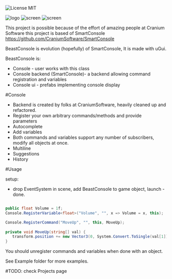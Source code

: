 
![License MIT](https://img.shields.io/badge/license-MIT-green.svg)

![logo](https://kek.gg/i/5MHLFz.png)
![screen](https://kek.gg/i/7WYj78.png)
![screen](https://kek.gg/i/7K8kgq.gif)


This project is possible because of the effort of amazing people at Cranium Software
this project is based of SmartConsole https://github.com/CraniumSoftware/SmartConsole

BeastConsole is evolution (hopefully) of SmartConsole,
It is made with uGui.

BeastConsole is:
  * Console - user works with this class
  * Console backend (SmartConsole)- a backend allowing command registration and variables
  * Console ui - prefabs implementing console display

#Console
* Backend is created by folks at CraniumSoftware, heavily cleaned up and refactored.
* Register your own arbitrary commands/methods and provide parameters
* Autocomplete
* Add variables 
* Both commands and variables support any number of subscribers, modify all objects at once.
* Multiline
* Suggestions
* History

#Usage

setup:
 * drop EventSystem in scene, add BeastConsole to game object, launch - done.
 

```csharp

public float Volume = 1f;
Console.RegisterVariable<float>("Volume", "", x => Volume = x, this);

Console.RegisterCommand("MoveUp", "", this, MoveUp);
   
private void MoveUp(string[] val) {
   transform.position += new Vector3(0, System.Convert.ToSingle(val[1]) , 0);
}

```

You should unregister commands and variables when done with an object.

See Example folder for more examples.




#TODO:
 check Projects page
